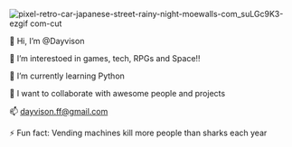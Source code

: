  ![pixel-retro-car-japanese-street-rainy-night-moewalls-com_suLGc9K3-ezgif com-cut](https://github.com/user-attachments/assets/07b946f2-8042-4aba-9b45-78d4e688bc3c)
 
 👋 Hi, I’m @Dayvison
 
 👀 I’m interestoed in games, tech, RPGs and Space!!
 
 🌱 I’m currently learning Python
 
 💞️ I want to collaborate with awesome people and projects
 
 📫 dayvison.ff@gmail.com
 
 ⚡ Fun fact: Vending machines kill more people than sharks each year

<!---
DohkoProxy/DohkoProxy is a ✨ special ✨ repository because its `README.md` (this file) appears on your GitHub profile.
You can click the Preview link to take a look at your changes.
--->
